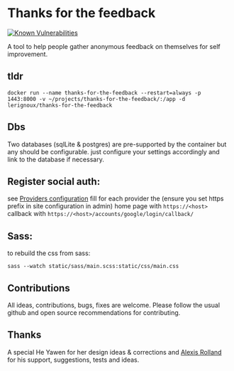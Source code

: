 # Thanks for the feedback

[![Known Vulnerabilities](https://snyk.io/test/github/lerignoux/thanks-for-the-feedback/badge.svg?targetFile=requirements.txt)](https://snyk.io/test/github/lerignoux/thanks-for-the-feedback?targetFile=requirements.txt)

A tool to help people gather anonymous feedback on themselves for self improvement.

## tldr
```
docker run --name thanks-for-the-feedback --restart=always -p 1443:8000 -v ~/projects/thanks-for-the-feedback/:/app -d lerignoux/thanks-for-the-feedback
```

## Dbs
Two databases (sqlLite & postgres) are pre-supported by the container but any should be configurable.
just configure your settings accordingly and link to the database if necessary.


## Register social auth:
see [Providers configuration](http://django-allauth.readthedocs.io/en/latest/providers.html)
fill for each provider the (ensure you set https prefix in site configuration in admin)
home page with `https://<host>`
callback with `https://<host>/accounts/google/login/callback/`

## Sass:
to rebuild the css from sass:

```
sass --watch static/sass/main.scss:static/css/main.css
```

## Contributions
All ideas, contributions, bugs, fixes are welcome. Please follow the usual github and open source recommendations for contributing.

## Thanks
A special He Yawen for her design ideas & corrections and [Alexis Rolland](https://github.com/alexisrolland) for his support, suggestions, tests and ideas.
